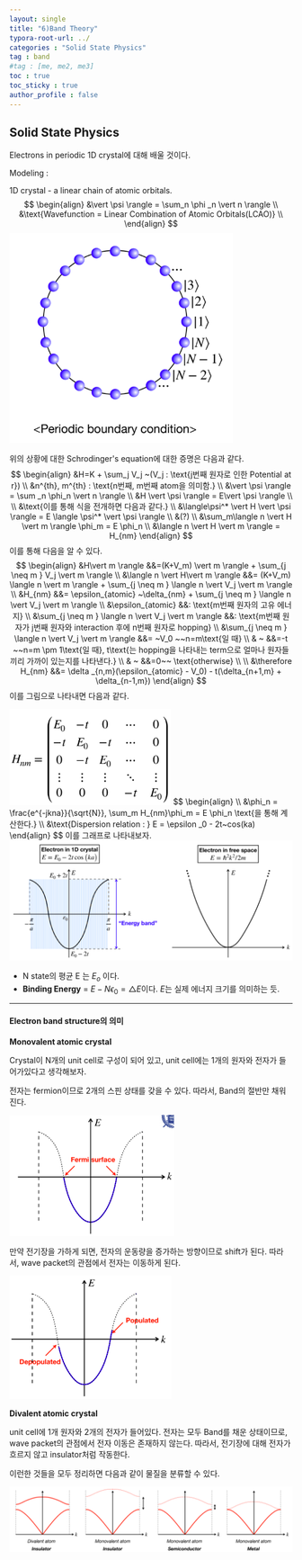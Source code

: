 ```yaml
---
layout: single
title: "6)Band Theory"
typora-root-url: ../
categories : "Solid State Physics"
tag : band
#tag : [me, me2, me3]
toc : true
toc_sticky : true
author_profile : false
---
```

## Solid State Physics

Electrons in periodic 1D crystal에 대해 배울 것이다.

Modeling : 

1D crystal - a linear chain of atomic orbitals.
$$
\begin{align}
&\vert \psi \rangle = \sum_n \phi _n \vert n \rangle
\\
&\text{Wavefunction = Linear Combination of Atomic Orbitals(LCAO)}
\\
\end{align}
$$
<img src="/images/7. Band theory/image-20240503161710036.png" alt="image-20240503161710036" />

위의 상황에 대한 Schrodinger's equation에 대한 증명은 다음과 같다.
$$
\begin{align}
&H=K + \sum_j V_j ~(V_j : \text{j번째 원자로 인한 Potential at r})
\\
&n^{th}, m^{th} : \text{n번째, m번째 atom을 의미함.}
\\
&\vert \psi \rangle = \sum _n \phi_n \vert n \rangle
\\
&H \vert \psi \rangle = E\vert \psi \rangle
\\
\\
&\text{이를 통해 식을 전개하면 다음과 같다.}
\\
&\langle\psi^* \vert H \vert \psi \rangle = E \langle \psi^* \vert \psi \rangle 
\\
&(?)
\\
&\sum_m\langle n \vert H \vert  m \rangle \phi_m = E \phi_n
\\
&\langle n \vert H \vert m \rangle = H_{nm}
\end{align}
$$
이를 통해 다음을 알 수 있다.
$$
\begin{align}
&H\vert m \rangle &&=(K+V_m) \vert m \rangle + \sum_{j \neq m } V_j \vert m \rangle
\\
&\langle n  \vert H\vert m \rangle &&= (K+V_m) \langle n  \vert  m \rangle + \sum_{j \neq m } \langle n \vert V_j \vert m \rangle
\\
&H_{nm} &&= \epsilon_{atomic} ~\delta_{nm} + \sum_{j \neq m } \langle n \vert V_j \vert m \rangle
\\
&\epsilon_{atomic} &&: \text{m번째 원자의 고유 에너지}
\\
&\sum_{j \neq m } \langle n \vert V_j \vert m \rangle &&: \text{m번째 원자가 j번째 원자와 interaction 후에 n번째 원자로 hopping}
\\
&\sum_{j \neq m } \langle n \vert V_j \vert m \rangle &&= ~V_0 ~~n=m\text{일 때}
\\
& ~ &&=-t ~~n=m \pm 1\text{일 때}, t\text{는 hopping을 나타내는 term으로 얼마나 원자들끼리 가까이 있는지를 나타낸다.}
\\
& ~ &&=0~~ \text{otherwise}
\\
\\
&\therefore H_{nm} &&= \delta _{n,m}(\epsilon_{atomic} - V_0) - t(\delta_{n+1,m} + \delta_{n-1,m})
\end{align}
$$
이를 그림으로 나타내면 다음과 같다.

<img src="/images/7. Band theory/image-20240507081633105.png" alt="image-20240507081633105" style="zoom:67%;" />
$$
\begin{align}
\\
&\phi_n = \frac{e^{-jkna}}{\sqrt{N}}, \sum_m H_{nm}\phi_m = E \phi_n \text{을 통해 계산한다.}
\\
&\text{Dispersion relation : } E = \epsilon _0 - 2t~cos(ka)
\end{align}
$$
이를 그래프로 나타내보자.

<img src="/images/7. Band theory/image-20240507083115776.png" alt="image-20240507083115776" style="zoom:67%;" />

- N state의 평균 E 는 $E_o$ 이다.
- **Binding Energy** = $E - N\epsilon _0 = \triangle E$이다.   $E$는 실제 에너지 크기를 의미하는 듯.

---

 #### Electron band structure의 의미

**Monovalent atomic crystal**

Crystal이 N개의 unit cell로 구성이 되어 있고, unit cell에는 1개의 원자와 전자가 들어가있다고 생각해보자.

전자는 fermion이므로 2개의 스핀 상태를 갖을 수 있다. 따라서, Band의 절반만 채워진다.

<img src="/images/7. Band theory/image-20240507101648054.png" alt="image-20240507101648054" style="zoom:67%;" />

만약 전기장을 가하게 되면, 전자의 운동량을 증가하는 방향이므로 shift가 된다. 따라서, wave packet의 관점에서 전자는 이동하게 된다.

<img src="/images/7. Band theory/image-20240507101916098.png" alt="image-20240507101916098" style="zoom:67%;" />

**Divalent atomic crystal**

unit cell에 1개 원자와 2개의 전자가 들어있다. 전자는 모두 Band를 채운 상태이므로, wave packet의 관점에서 전자 이동은 존재하지 않는다. 따라서, 전기장에 대해 전자가 흐르지 않고 insulator처럼 작동한다.



이런한 것들을 모두 정리하면 다음과 같이 물질을 분류할 수 있다. 

<img src="/images/7. Band theory/image-20240507102124900.png" alt="image-20240507102124900" />